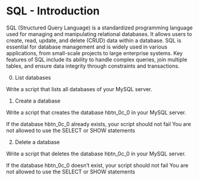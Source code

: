 # SQL - Introduction

SQL (Structured Query Language) is a standardized programming language used for managing and manipulating relational databases. It allows users to create, read, update, and delete (CRUD) data within a database. SQL is essential for database management and is widely used in various applications, from small-scale projects to large enterprise systems. Key features of SQL include its ability to handle complex queries, join multiple tables, and ensure data integrity through constraints and transactions.

0. List databases

Write a script that lists all databases of your MySQL server.

1. Create a database

Write a script that creates the database hbtn_0c_0 in your MySQL server.

If the database hbtn_0c_0 already exists, your script should not fail
You are not allowed to use the SELECT or SHOW statements

2. Delete a database

Write a script that deletes the database hbtn_0c_0 in your MySQL server.

If the database hbtn_0c_0 doesn’t exist, your script should not fail
You are not allowed to use the SELECT or SHOW statements

